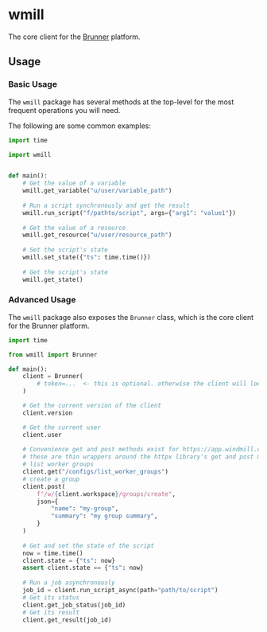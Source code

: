# wmill

The core client for the [Brunner](https://windmill.dev) platform.


## Usage

### Basic Usage

The `wmill` package has several methods at the top-level for the most frequent operations you will need.

The following are some common examples:

```python
import time

import wmill


def main():
    # Get the value of a variable
    wmill.get_variable("u/user/variable_path")
    
    # Run a script synchronously and get the result
    wmill.run_script("f/pathto/script", args={"arg1": "value1"})
    
    # Get the value of a resource
    wmill.get_resource("u/user/resource_path")
    
    # Set the script's state
    wmill.set_state({"ts": time.time()})
    
    # Get the script's state
    wmill.get_state()
```

### Advanced Usage

The `wmill` package also exposes the `Brunner` class, which is the core client for the Brunner platform.

```python
import time

from wmill import Brunner

def main():
    client = Brunner(
        # token=...  <- this is optional. otherwise the client will look for the WM_TOKEN env var
    )

    # Get the current version of the client
    client.version

    # Get the current user
    client.user
    
    # Convenience get and post methods exist for https://app.windmill.dev/openapi.html#/
    # these are thin wrappers around the httpx library's get and post methods
    # list worker groups
    client.get("/configs/list_worker_groups")
    # create a group
    client.post(
        f"/w/{client.workspace}/groups/create",
        json={
            "name": "my-group",
            "summary": "my group summary",
        }
    )
    
    # Get and set the state of the script
    now = time.time()
    client.state = {"ts": now}
    assert client.state == {"ts": now}
    
    # Run a job asynchronously
    job_id = client.run_script_async(path="path/to/script")
    # Get its status
    client.get_job_status(job_id)
    # Get its result
    client.get_result(job_id)


```

